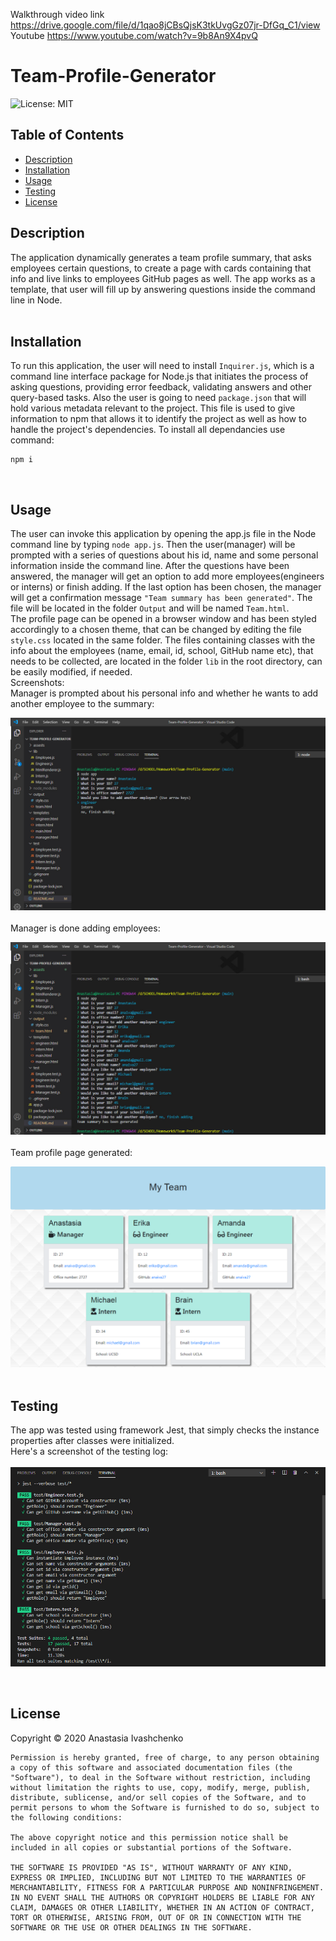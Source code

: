 Walkthrough video link https://drive.google.com/file/d/1qao8jCBsQjsK3tkUvgGz07jr-DfGq_C1/view
<br>
Youtube https://www.youtube.com/watch?v=9b8An9X4pvQ

# Team-Profile-Generator
  ![License: MIT](https://img.shields.io/badge/License-MIT-yellow.svg)

## Table of Contents
  * [Description](#Description)
  * [Installation](#Installation)
  * [Usage](#Usage)
  * [Testing](#Testing)
  * [License](#License)


## Description  
The application dynamically generates a team profile summary, that asks employees certain questions, to create a page with cards containing that info and live links to employees GitHub pages as well. The app works as a template, that user will fill up by answering questions inside the command line in Node.
<br><br> 

## Installation
To run this application, the user will need to install `Inquirer.js`, which is a command line interface package for Node.js that initiates the process of asking questions, providing error feedback, validating answers and other query-based tasks.
Also the user is going to need `package.json` that will hold various metadata relevant to the project. This file is used to give information to npm that allows it to identify the project as well as how to handle the project's dependencies.
To install all dependancies use command: 
```
npm i
``` 
<br>

## Usage 

The user can invoke this application by opening the app.js file in the Node command line by typing `node app.js`. Then the user(manager) will be prompted with a series of questions about his id, name and some personal information inside the command line. After the questions have been answered, the manager will get an option to add more employees(engineers or interns) or finish adding. If the last option has been chosen, the manager will get a confirmation message `"Team summary has been generated"`. The file will be located in the folder `Output` and will be named `Team.html`.<br>
The profile page can be opened in a browser window and has been styled accordingly to a chosen theme, that can be changed by editing the file `style.css` located in the same folder. 
The files containing classes with the info about the employees (name, email, id, school, GitHub name etc), that needs to be collected, are located in the folder `lib` in the root directory, can be easily modified, if needed. <br>
Screenshots:<br>
Manager is prompted about his personal info and whether he wants to add another employee to the summary: <br> 

![Multiple choice](./assests/screenshot2.jpg) <br>
<br>
Manager is done adding employees: <br>

![Done with the prompts](./assests/screenshot3.jpg)
<br><br>
Team profile page generated: <br>

![Profile page generated](./assests/screenshot4.png)
<br><br>

## Testing
The app was tested using framework Jest, that simply checks the instance properties after classes were initialized.<br> 
Here's a screenshot of the testing log: <br><br>
![Testing with Jest](./assests/screenshot1.jpg)

<br>

## License
Copyright © 2020 Anastasia Ivashchenko

    Permission is hereby granted, free of charge, to any person obtaining a copy of this software and associated documentation files (the "Software"), to deal in the Software without restriction, including without limitation the rights to use, copy, modify, merge, publish, distribute, sublicense, and/or sell copies of the Software, and to permit persons to whom the Software is furnished to do so, subject to the following conditions:
    
    The above copyright notice and this permission notice shall be included in all copies or substantial portions of the Software.
    
    THE SOFTWARE IS PROVIDED "AS IS", WITHOUT WARRANTY OF ANY KIND, EXPRESS OR IMPLIED, INCLUDING BUT NOT LIMITED TO THE WARRANTIES OF MERCHANTABILITY, FITNESS FOR A PARTICULAR PURPOSE AND NONINFRINGEMENT. IN NO EVENT SHALL THE AUTHORS OR COPYRIGHT HOLDERS BE LIABLE FOR ANY CLAIM, DAMAGES OR OTHER LIABILITY, WHETHER IN AN ACTION OF CONTRACT, TORT OR OTHERWISE, ARISING FROM, OUT OF OR IN CONNECTION WITH THE SOFTWARE OR THE USE OR OTHER DEALINGS IN THE SOFTWARE.
    
    
